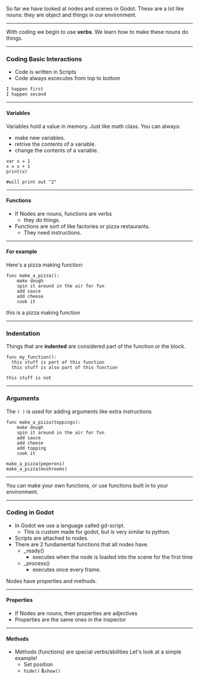 
So far we have looked at nodes and scenes in Godot. These are a lot like nouns: they are object and things in our environment.

--- 

With coding we begin to use **verbs**. We learn how to make these nouns do things.

---

### Coding Basic Interactions
- Code is written in Scripts
- Code always excecutes from top to bottom

```
I happen first
I happen second
```

---

#### Variables
Variables hold a value in memory. Just like math class.
You can always:
- make new variables.
- retrive the contents of a variable.
- change the contents of a variable.

```gdscript
var x = 1
x = x + 1
print(x)

#will print out "2"
```

---

#### Functions
- If Nodes are nouns, functions are verbs
  - they *do* things.
- Functions are sort of like factories or pizza restaurants.
  - They need instructions.

---

#### For example
Here's a pizza making function:

```gdscript
func make_a_pizza():
    make dough
    spin it around in the air for fun
    add sauce
    add cheese
    cook it

```
this is a pizza making function

---

### Indentation

Things that are **indented** are considered part of the function or the block.

```gdscript
func my_function():
  this stuff is part of this function
  this stuff is also part of this function

this stuff is not
```

---

### Arguments
The `( )` is used for adding arguments
like extra instructions
```gdscript
func make_a_pizza(toppings):
    make dough
    spin it around in the air for fun
    add sauce
    add cheese
    add topping
    cook it

make_a_pizza(peperoni)
make_a_pizza(mushrooms)

```

---

You can make your own functions, or use functions built in to your environment.

---

### Coding in Godot
- In Godot we use a language called gd-script.
  - This is custom made for godot, but is very similar to python.
- Scripts are attached to nodes.
- There are 2 fundamental functions that all nodes have.
  - _ready()
    - executes when the node is loaded into the scene for the first time
  - _process()
    - executes once every frame.

Nodes have properties and methods.

---

#### Properties
  - If Nodes are nouns, then properties are adjectives
  - Properties are the same ones in the inspector

---

#### Methods
- Methods (functions) are special verbs/abilities
Let's look at a simple example!
  - Set position
  - `hide()` &`show()`

